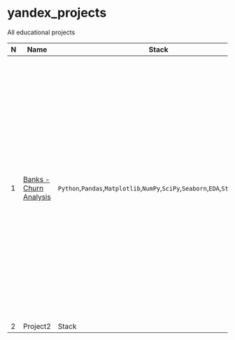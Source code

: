# yandex_projects
All educational projects


|N|Name|Stack|Goals|
| - | - | - | -|
|1|[Banks - Churn Analysis](https://github.com/baggin5/yandex_projects/blob/main/Bank_churn/banks_final_analysis_ru.ipynb)|`Python`,`Pandas`,`Matplotlib`,`NumPy`,`SciPy`,`Seaborn`,`EDA`,`Statistics`.|**Task:** Conduct an analysis of customers of the regional bank and **identify segments** (profiles of groups defined by 2-3 features) of customers who are prone to churn from the bank's services. **Results:** Prepare a presentation and dashboard that can demonstrate the research findings effectively.|
|2|Project2|Stack|Goals|
